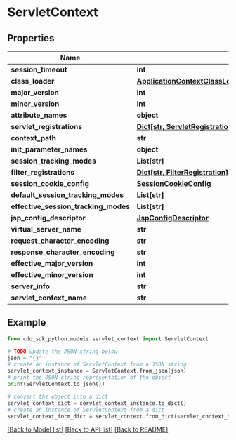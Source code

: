 # ServletContext


## Properties

Name | Type | Description | Notes
------------ | ------------- | ------------- | -------------
**session_timeout** | **int** |  | [optional] 
**class_loader** | [**ApplicationContextClassLoaderParentUnnamedModuleClassLoader**](ApplicationContextClassLoaderParentUnnamedModuleClassLoader.md) |  | [optional] 
**major_version** | **int** |  | [optional] 
**minor_version** | **int** |  | [optional] 
**attribute_names** | **object** |  | [optional] 
**servlet_registrations** | [**Dict[str, ServletRegistration]**](ServletRegistration.md) |  | [optional] 
**context_path** | **str** |  | [optional] 
**init_parameter_names** | **object** |  | [optional] 
**session_tracking_modes** | **List[str]** |  | [optional] 
**filter_registrations** | [**Dict[str, FilterRegistration]**](FilterRegistration.md) |  | [optional] 
**session_cookie_config** | [**SessionCookieConfig**](SessionCookieConfig.md) |  | [optional] 
**default_session_tracking_modes** | **List[str]** |  | [optional] 
**effective_session_tracking_modes** | **List[str]** |  | [optional] 
**jsp_config_descriptor** | [**JspConfigDescriptor**](JspConfigDescriptor.md) |  | [optional] 
**virtual_server_name** | **str** |  | [optional] 
**request_character_encoding** | **str** |  | [optional] 
**response_character_encoding** | **str** |  | [optional] 
**effective_major_version** | **int** |  | [optional] 
**effective_minor_version** | **int** |  | [optional] 
**server_info** | **str** |  | [optional] 
**servlet_context_name** | **str** |  | [optional] 

## Example

```python
from cdo_sdk_python.models.servlet_context import ServletContext

# TODO update the JSON string below
json = "{}"
# create an instance of ServletContext from a JSON string
servlet_context_instance = ServletContext.from_json(json)
# print the JSON string representation of the object
print(ServletContext.to_json())

# convert the object into a dict
servlet_context_dict = servlet_context_instance.to_dict()
# create an instance of ServletContext from a dict
servlet_context_form_dict = servlet_context.from_dict(servlet_context_dict)
```
[[Back to Model list]](../README.md#documentation-for-models) [[Back to API list]](../README.md#documentation-for-api-endpoints) [[Back to README]](../README.md)



